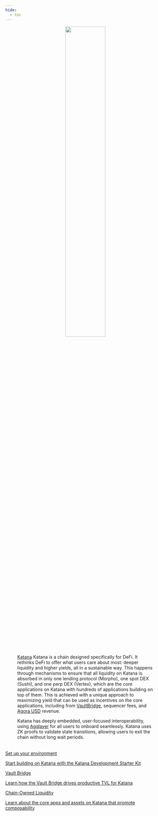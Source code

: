 ```yaml
---
hide:
  - toc
---
```


<style>
   .md-content h1:first-of-type {
      display: none;
   }
</style>

<style>
   .git-revision-date-localized-plugin, .md-source-file, .md-content__button.md-icon {
      display: none;
   }
</style>

<div class="section-wrapper product-section-head" style="text-align: center;">
   <div class="hero-image">
      <img src="/img/katana/katana-hero.svg" loading="lazy" class="hero-image" style="width: 50%; display: block; margin: 0 auto; padding-bottom: 0; margin-bottom: -10px;">
   </div>
</div>

<div class="mascot-container">
</div>
<div class="hero-left" style="max-width: 85%; margin: 0 auto; padding: 20px; text-align: left;">
   <p class="hero-subtext"><a href="https://katana.network/">Katana</a> Katana is a chain designed specifically for DeFi. It rethinks DeFi to offer what users care about most: deeper liquidity and higher yields, all in a sustainable way. This happens through mechanisms to ensure that all liquidity on Katana is absorbed in only one lending protocol (Morpho), one spot DEX (Sushi), and one perp DEX (Vertex), which are the core applications on Katana with hundreds of applications building on top of them. This is achieved with a unique approach to maximizing yield that can be used as incentives on the core applications, including from <a href="https://polygon.technology/blog/introducing-vaultbridge-a-new-revenue-lego-for-evm-chains/">VaultBridge</a>, sequencer fees, and <a href="https://www.agora.finance/">Agora USD</a> revenue.</p>
   <p class="hero-subtext">Katana has deeply embedded, user-focused interoperability, using <a href="https://agglayer.dev/">Agglayer</a> for all users to onboard seamlessly. Katana uses ZK proofs to validate state transitions, allowing users to exit the chain without long wait periods.</p>
</p>
</div>

<div class="grid-container">
   <div class="grid-item">
    <a href="/katana/get-started/set-up-your-environment/">
        <div class="product-list-item-header">
            <div class="feature-card-heading">Set up your environment</div>
        </div>
        <p class="feature-paragraph">Start building on Katana with the Katana Development Starter Kit</p>
    </a>
</div>
<div class="grid-item">
    <a href="/katana/core-concepts/vault-bridge/">
        <div class="product-list-item-header">
            <div class="feature-card-heading">Vault Bridge</div>
        </div>
        <p class="feature-paragraph">Learn how the Vault Bridge drives productive TVL for Katana</p>
    </a>
</div>
<div class="grid-item">
    <a href="/katana/core-concepts/chain-owned-liquidity/">
        <div class="product-list-item-header">
            <div class="feature-card-heading">Chain-Owned Liquidity</div>
        </div>
        <p class="feature-paragraph">Learn about the core apps and assets on Katana that promote composability</p>
    </a>
</div>
</div>
